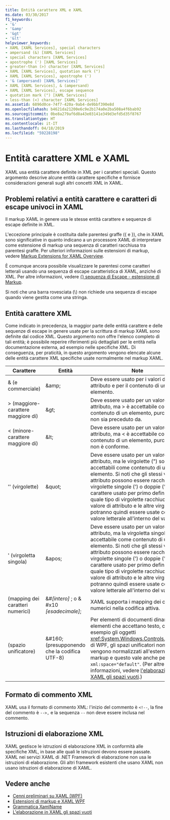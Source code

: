 ```yaml
---
title: Entità carattere XML e XAML
ms.date: 03/30/2017
f1_keywords:
- '&'
- '&amp'
- '&gt'
- '&lt'
helpviewer_keywords:
- XAML [XAML Services], special characters
- ampersand (&) [XAML Services]
- special characters [XAML Services]
- apostrophe (') [XAML Services]
- greater-than (>) character [XAML Services]
- XAML [XAML Services], quotation mark (")
- XAML [XAML Services], apostrophe (')
- '& (ampersand) [XAML Services]'
- XAML [XAML Services], & (ampersand)
- XAML [XAML Services], escape sequence
- quotation mark (") [XAML Services]
- less-than (<) character [XAML Services]
ms.assetid: 6896d0ce-74f7-420a-9ab4-de9bbf390e8d
ms.openlocfilehash: b4621da21200e6c9e2b174a0e2ba508a4f6bab92
ms.sourcegitcommit: 0be8a279af6d8a43e03141e349d3efd5d35f8767
ms.translationtype: HT
ms.contentlocale: it-IT
ms.lasthandoff: 04/18/2019
ms.locfileid: "59228198"
---
```

# <a name="xml-character-entities-and-xaml"></a>Entità carattere XML e XAML
XAML usa entità carattere definite in XML per i caratteri speciali. Questo argomento descrive alcune entità carattere specifiche e fornisce considerazioni generali sugli altri concetti XML in XAML.  
  
<a name="character_entities_and_escaping_issues_that_are_unique_to_xaml"></a>   
## <a name="character-entities-and-escaping-issues-that-are-unique-to-xaml"></a>Problemi relativi a entità carattere e caratteri di escape univoci in XAML  
 Il markup XAML in genere usa le stesse entità carattere e sequenze di escape definite in XML.  
  
 L'eccezione principale è costituita dalle parentesi graffe ({ e }), che in XAML sono significative in quanto indicano a un processore XAML di interpretare come estensione di markup una sequenza di caratteri racchiusa tra parentesi graffe. Per ulteriori informazioni sulle estensioni di markup, vedere [Markup Extensions for XAML Overview](markup-extensions-for-xaml-overview.md).  
  
 È comunque ancora possibile visualizzare le parentesi come caratteri letterali usando una sequenza di escape caratteristica di XAML, anziché di XML. Per altre informazioni, vedere [ {} sequenza di Escape - estensione di Markup](escape-sequence-markup-extension.md).  
  
 Si noti che una barra rovesciata (\\) non richiede una sequenza di escape quando viene gestita come una stringa.  
  
<a name="xml_character_entities"></a>   
## <a name="xml-character-entities"></a>Entità carattere XML  
 Come indicato in precedenza, la maggior parte delle entità carattere e delle sequenze di escape in genere usate per la scrittura di markup XAML sono definite dal codice XML. Questo argomento non offre l'elenco completo di tali entità; è possibile reperire riferimenti più dettagliati per le entità nella documentazione esterna, ad esempio nelle specifiche XML. Di conseguenza, per praticità, in questo argomento vengono elencate alcune delle entità carattere XML specifiche usate normalmente nel markup XAML.  
  
|Carattere|Entità|Note|  
|---------------|------------|-----------|  
|& (e commerciale)|\&amp;|Deve essere usato per i valori di attributo e per il contenuto di un elemento.|  
|> (maggiore-carattere maggiore di)|\&gt;|Deve essere usato per un valore di attributo, ma > è accettabile come contenuto di un elemento, purché < non sia preceduto da.|  
|< (minore-carattere maggiore di)|\&lt;|Deve essere usato per un valore di attributo, ma \< è accettabile come contenuto di un elemento, purché > non è conforme.|  
|'' (virgolette)|\&quot;|Deve essere usato per un valore di attributo, ma le virgolette (") sono accettabili come contenuto di un elemento. Si noti che gli stessi valori di attributo possono essere racchiusi tra virgolette singole (') o doppie ("); il carattere usato per primo definisce quale tipo di virgolette racchiude il valore di attributo e le altre virgolette potranno quindi essere usate come valore letterale all'interno del valore.|  
|' (virgoletta singola)|\&apos;|Deve essere usato per un valore di attributo, ma la virgoletta singola (') è accettabile come contenuto di un elemento. Si noti che gli stessi valori di attributo possono essere racchiusi tra virgolette singole (') o doppie ("); il carattere usato per primo definisce quale tipo di virgolette racchiude il valore di attributo e le altre virgolette potranno quindi essere usate come valore letterale all'interno del valore.|  
|(mapping dei caratteri numerici)|&#*[intero]* ; o & #x10 *[esadecimale]*;|XAML supporta i mapping dei caratteri numerici nella codifica attiva.|  
|(spazio unificatore)|&\#160; (presupponendo che la codifica UTF-8)|Per elementi di documenti dinamici o elementi che accettano testo, come ad esempio gli oggetti <xref:System.Windows.Controls.TextBox> di WPF, gli spazi unificatori non vengono normalizzati all'esterno del markup e questo vale anche per `xml:space="default"`. (Per altre informazioni, vedere [l'elaborazione in XAML gli spazi vuoti](whitespace-processing-in-xaml.md).)|  
  
<a name="xml_comment_format"></a>   
## <a name="xml-comment-format"></a>Formato di commento XML  
 XAML usa il formato di commento XML: l'inizio del commento è `<!--`, la fine del commento è `-->,` e la sequenza `--` non deve essere inclusa nel commento.  
  
<a name="xml_processing_instructions"></a>   
## <a name="xml-processing-instructions"></a>Istruzioni di elaborazione XML  
 XAML gestisce le istruzioni di elaborazione XML in conformità alle specifiche XML, in base alle quali le istruzioni devono essere passate. XAML nei servizi XAML di .NET Framework di elaborazione non usa le istruzioni di elaborazione. Gli altri framework esistenti che usano XAML non usano istruzioni di elaborazione di XAML.  
  
## <a name="see-also"></a>Vedere anche

- [Cenni preliminari su XAML (WPF)](../wpf/advanced/xaml-overview-wpf.md)
- [Estensioni di markup e XAML WPF](../wpf/advanced/markup-extensions-and-wpf-xaml.md)
- [Grammatica XamlName](xamlname-grammar.md)
- [L'elaborazione in XAML gli spazi vuoti](whitespace-processing-in-xaml.md)
